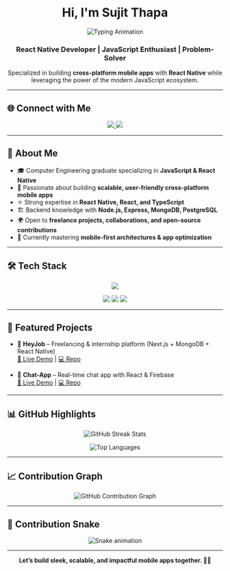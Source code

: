 
<h1 align="center">Hi, I'm Sujit Thapa</h1>

<!--  Typing animation banner -->
<p align="center">
  <img src="https://readme-typing-svg.herokuapp.com?size=24&color=38BDF8&center=true&vCenter=true&width=600&lines=React+Native+Developer;JavaScript+%7C+TypeScript+Enthusiast;Building+Scalable+Cross-Platform+Apps;Open+Source+Contributor+%F0%9F%9A%80" alt="Typing Animation" />
</p>


<h3 align="center">React Native Developer | JavaScript Enthusiast | Problem-Solver</h3>

<p align="center">
Specialized in building <strong>cross-platform mobile apps</strong> with <strong>React Native</strong> while leveraging the power of the modern JavaScript ecosystem.
</p>

---

## 🌐 Connect with Me

<p align="center">
  <a href="https://www.linkedin.com/in/sujit-raj-thapa-12265125a/" target="_blank">
    <img src="https://img.shields.io/badge/LinkedIn-0A66C2?style=for-the-badge&logo=linkedin&logoColor=white"/>
  </a>
  <a href="https://github.com/sujit-thapa" target="_blank">
    <img src="https://img.shields.io/badge/GitHub-181717?style=for-the-badge&logo=github&logoColor=white"/>
  </a>
</p>

---

## 💼 About Me  

- 🎓 Computer Engineering graduate specializing in **JavaScript & React Native**  
- 📱 Passionate about building **scalable, user-friendly cross-platform mobile apps**  
- ⚛️ Strong expertise in **React Native, React, and TypeScript**  
- 🏗️ Backend knowledge with **Node.js, Express, MongoDB, PostgreSQL**  
- 🌍 Open to **freelance projects, collaborations, and open-source contributions**  
- 🚀 Currently mastering **mobile-first architectures & app optimization**  

---

## 🛠️ Tech Stack
<p align="center">
  <img src="https://skillicons.dev/icons?i=react,reactnative,ts,js,nextjs,nodejs,express,mongodb,postgres,html,css,git,figma" />
</p>

<p align="center">
  <!-- Extra badges for style -->
  <img src="https://img.shields.io/badge/React_Native-20232A?style=for-the-badge&logo=react&logoColor=61DAFB"/>
  <img src="https://img.shields.io/badge/TypeScript-3178C6?style=for-the-badge&logo=typescript&logoColor=white"/>
  <img src="https://img.shields.io/badge/Node.js-43853D?style=for-the-badge&logo=node.js&logoColor=white"/>
</p>

---

## 🚀 Featured Projects  

- 📱 **HeyJob** – Freelancing & internship platform (Next.js + MongoDB + React Native)  
  [🔗 Live Demo](#) | [💻 Repo](#)  

- 💬 **Chat-App** – Real-time chat app with React & Firebase  
  [🔗 Live Demo](#) | [💻 Repo](#)  

---

## 📊 GitHub Highlights  

<p align="center">
  <img src="https://github-readme-streak-stats.herokuapp.com/?user=sujit-thapa&theme=tokyonight" alt="GitHub Streak Stats" />
</p>

<p align="center">
  <img src="https://github-readme-stats.vercel.app/api/top-langs?username=sujit-thapa&show_icons=true&locale=en&layout=compact&theme=tokyonight" alt="Top Languages" />
</p>

---

## 📈 Contribution Graph  

<p align="center">
  <img src="https://github-readme-activity-graph.vercel.app/graph?username=sujit-thapa&theme=tokyonight" alt="GitHub Contribution Graph" />
</p>

---

## 🐍 Contribution Snake  

<p align="center">
  <img src="https://github.com/sujit-thapa/sujit-thapa/blob/output/github-contribution-grid-snake.svg" alt="Snake animation" />
</p>

---

<p align="center"><strong>Let’s build sleek, scalable, and impactful mobile apps together. 📱🚀</strong></p>
